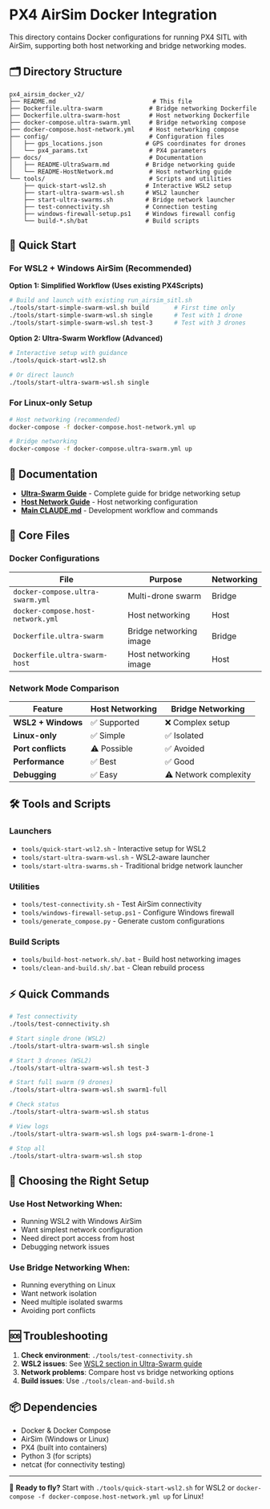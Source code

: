# PX4 AirSim Docker Integration

This directory contains Docker configurations for running PX4 SITL with AirSim, supporting both host networking and bridge networking modes.

## 🗂️ Directory Structure

```
px4_airsim_docker_v2/
├── README.md                           # This file
├── Dockerfile.ultra-swarm             # Bridge networking Dockerfile
├── Dockerfile.ultra-swarm-host        # Host networking Dockerfile
├── docker-compose.ultra-swarm.yml     # Bridge networking compose
├── docker-compose.host-network.yml    # Host networking compose
├── config/                            # Configuration files
│   ├── gps_locations.json            # GPS coordinates for drones
│   └── px4_params.txt                 # PX4 parameters
├── docs/                              # Documentation
│   ├── README-UltraSwarm.md          # Bridge networking guide
│   └── README-HostNetwork.md          # Host networking guide
└── tools/                             # Scripts and utilities
    ├── quick-start-wsl2.sh           # Interactive WSL2 setup
    ├── start-ultra-swarm-wsl.sh      # WSL2 launcher
    ├── start-ultra-swarms.sh         # Bridge network launcher
    ├── test-connectivity.sh          # Connection testing
    ├── windows-firewall-setup.ps1    # Windows firewall config
    └── build-*.sh/bat                # Build scripts
```

## 🚀 Quick Start

### For WSL2 + Windows AirSim (Recommended)

**Option 1: Simplified Workflow (Uses existing PX4Scripts)**
```bash
# Build and launch with existing run_airsim_sitl.sh
./tools/start-simple-swarm-wsl.sh build       # First time only
./tools/start-simple-swarm-wsl.sh single      # Test with 1 drone
./tools/start-simple-swarm-wsl.sh test-3      # Test with 3 drones
```

**Option 2: Ultra-Swarm Workflow (Advanced)**
```bash
# Interactive setup with guidance
./tools/quick-start-wsl2.sh

# Or direct launch
./tools/start-ultra-swarm-wsl.sh single
```

### For Linux-only Setup

```bash
# Host networking (recommended)
docker-compose -f docker-compose.host-network.yml up

# Bridge networking
docker-compose -f docker-compose.ultra-swarm.yml up
```

## 📖 Documentation

- **[Ultra-Swarm Guide](docs/README-UltraSwarm.md)** - Complete guide for bridge networking setup
- **[Host Network Guide](docs/README-HostNetwork.md)** - Host networking configuration
- **[Main CLAUDE.md](../../CLAUDE.md)** - Development workflow and commands

## 🔧 Core Files

### Docker Configurations

| File | Purpose | Networking |
|------|---------|------------|
| `docker-compose.ultra-swarm.yml` | Multi-drone swarm | Bridge |
| `docker-compose.host-network.yml` | Host networking | Host |
| `Dockerfile.ultra-swarm` | Bridge networking image | Bridge |
| `Dockerfile.ultra-swarm-host` | Host networking image | Host |

### Network Mode Comparison

| Feature | Host Networking | Bridge Networking |
|---------|----------------|------------------|
| **WSL2 + Windows** | ✅ Supported | ❌ Complex setup |
| **Linux-only** | ✅ Simple | ✅ Isolated |
| **Port conflicts** | ⚠️ Possible | ✅ Avoided |
| **Performance** | ✅ Best | ✅ Good |
| **Debugging** | ✅ Easy | ⚠️ Network complexity |

## 🛠️ Tools and Scripts

### Launchers
- `tools/quick-start-wsl2.sh` - Interactive setup for WSL2
- `tools/start-ultra-swarm-wsl.sh` - WSL2-aware launcher
- `tools/start-ultra-swarms.sh` - Traditional bridge network launcher

### Utilities
- `tools/test-connectivity.sh` - Test AirSim connectivity
- `tools/windows-firewall-setup.ps1` - Configure Windows firewall
- `tools/generate_compose.py` - Generate custom configurations

### Build Scripts
- `tools/build-host-network.sh/.bat` - Build host networking images
- `tools/clean-and-build.sh/.bat` - Clean rebuild process

## ⚡ Quick Commands

```bash
# Test connectivity
./tools/test-connectivity.sh

# Start single drone (WSL2)
./tools/start-ultra-swarm-wsl.sh single

# Start 3 drones (WSL2)
./tools/start-ultra-swarm-wsl.sh test-3

# Start full swarm (9 drones)
./tools/start-ultra-swarm-wsl.sh swarm1-full

# Check status
./tools/start-ultra-swarm-wsl.sh status

# View logs
./tools/start-ultra-swarm-wsl.sh logs px4-swarm-1-drone-1

# Stop all
./tools/start-ultra-swarm-wsl.sh stop
```

## 🎯 Choosing the Right Setup

### Use Host Networking When:
- Running WSL2 with Windows AirSim
- Want simplest network configuration
- Need direct port access from host
- Debugging network issues

### Use Bridge Networking When:
- Running everything on Linux
- Want network isolation
- Need multiple isolated swarms
- Avoiding port conflicts

## 🆘 Troubleshooting

1. **Check environment**: `./tools/test-connectivity.sh`
2. **WSL2 issues**: See [WSL2 section in Ultra-Swarm guide](docs/README-UltraSwarm.md#method-1-host-networking-with-wsl2-windows--linux)
3. **Network problems**: Compare host vs bridge networking options
4. **Build issues**: Use `./tools/clean-and-build.sh`

## 📦 Dependencies

- Docker & Docker Compose
- AirSim (Windows or Linux)
- PX4 (built into containers)
- Python 3 (for scripts)
- netcat (for connectivity testing)

---

🚁 **Ready to fly?** Start with `./tools/quick-start-wsl2.sh` for WSL2 or `docker-compose -f docker-compose.host-network.yml up` for Linux!